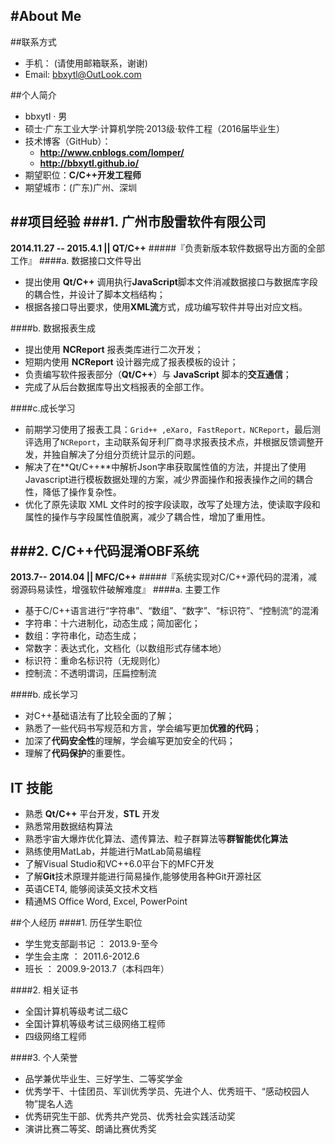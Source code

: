 
#**About Me**
---
##联系方式
- 手机： (请使用邮箱联系，谢谢)
- Email: bbxytl@OutLook.com

##个人简介
- bbxytl · 男
- 硕士·广东工业大学·计算机学院·2013级·软件工程（2016届毕业生）
- 技术博客（GitHub）：  
    - **<http://www.cnblogs.com/lomper/>**  
    - **<http://bbxytl.github.io/>**
- 期望职位：**C/C++开发工程师**  
- 期望城市：(广东)广州、深圳  


##项目经验
###1. 广州市殷雷软件有限公司
---
**2014.11.27 -- 2015.4.1  ||  QT/C++**
#####『负责新版本软件数据导出方面的全部工作』
####a. 数据接口文件导出
- 提出使用 **Qt/C++** 调用执行**JavaScript**脚本文件消减数据接口与数据库字段的耦合性，并设计了脚本文档结构；
- 根据各接口导出要求，使用**XML流**方式，成功编写软件并导出对应文档。

####b. 数据报表生成
- 提出使用 **NCReport** 报表类库进行二次开发；
- 短期内使用 **NCReport** 设计器完成了报表模板的设计；
- 负责编写软件报表部分（**Qt/C++**）与 **JavaScript** 脚本的**交互通信**；
- 完成了从后台数据库导出文档报表的全部工作。

####c.成长学习
- 前期学习使用了报表工具：`Grid++ ,eXaro, FastReport，NCReport`，最后测评选用了`NCReport`，主动联系匈牙利厂商寻求报表技术点，并根据反馈调整开发，并独自解决了分组分页统计显示的问题。
- 解决了在**Qt/C++**中解析Json字串获取属性值的方法，并提出了使用Javascript进行模板数据处理的方案，减少界面操作和报表操作之间的耦合性，降低了操作复杂性。
- 优化了原先读取 XML 文件时的按字段读取，改写了处理方法，使读取字段和属性的操作与字段属性值脱离，减少了耦合性，增加了重用性。


###2. C/C++代码混淆OBF系统
---
**2013.7-- 2014.04  ||  MFC/C++** 
#####『系统实现对C/C++源代码的混淆，减弱源码易读性，增强软件破解难度』
####a. 主要工作
- 基于C/C++语言进行“字符串”、“数组”、“数字”、“标识符”、“控制流”的混淆
- 字符串：十六进制化，动态生成；简加密化；
- 数组：字符串化，动态生成；
- 常数字：表达式化，文档化（以数组形式存储本地）
- 标识符：重命名标识符（无规则化）
- 控制流：不透明谓词，压扁控制流

####b. 成长学习
- 对C++基础语法有了比较全面的了解；
- 熟悉了一些代码书写规范和方言，学会编写更加**优雅的代码**；
- 加深了**代码安全性**的理解，学会编写更加安全的代码；
- 理解了**代码保护**的重要性。

## IT 技能
- 熟悉 **Qt/C++** 平台开发，**STL** 开发
- 熟悉常用数据结构算法
- 熟悉宇宙大爆炸优化算法、遗传算法、粒子群算法等**群智能优化算法**
- 熟练使用MatLab，并能进行MatLab简易编程
- 了解Visual Studio和VC++6.0平台下的MFC开发
- 了解**Git**技术原理并能进行简易操作,能够使用各种Git开源社区
- 英语CET4, 能够阅读英文技术文档
- 精通MS Office Word, Excel, PowerPoint

##个人经历
####1. 历任学生职位
- 学生党支部副书记 ： 2013.9-至今
- 学生会主席 ： 2011.6-2012.6
- 班长 ：  2009.9-2013.7（本科四年）

####2. 相关证书
- 全国计算机等级考试二级C
- 全国计算机等级考试三级网络工程师
- 四级网络工程师

####3. 个人荣誉
- 品学兼优毕业生、三好学生、二等奖学金
- 优秀学干、十佳团员、军训优秀学员、先进个人、优秀班干、“感动校园人物”提名人选
- 优秀研究生干部、优秀共产党员、优秀社会实践活动奖
- 演讲比赛二等奖、朗诵比赛优秀奖
